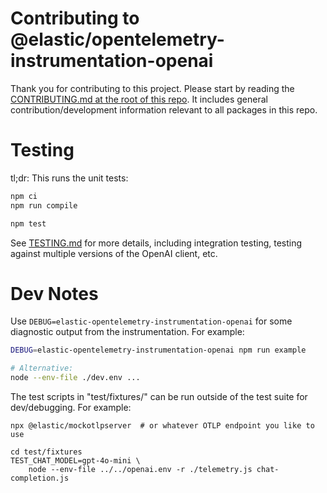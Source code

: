 # Contributing to @elastic/opentelemetry-instrumentation-openai

Thank you for contributing to this project.
Please start by reading the [CONTRIBUTING.md at the root of this repo](../../CONTRIBUTING.md).
It includes general contribution/development information relevant to all packages in this repo.


# Testing

tl;dr: This runs the unit tests:

```bash
npm ci
npm run compile

npm test
```

See [TESTING.md](./TESTING.md) for more details, including integration testing,
testing against multiple versions of the OpenAI client, etc.


# Dev Notes

Use `DEBUG=elastic-opentelemetry-instrumentation-openai` for some diagnostic
output from the instrumentation.  For example:

```bash
DEBUG=elastic-opentelemetry-instrumentation-openai npm run example

# Alternative:
node --env-file ./dev.env ...
```

The test scripts in "test/fixtures/" can be run outside of the test suite for
dev/debugging. For example:

```
npx @elastic/mockotlpserver  # or whatever OTLP endpoint you like to use

cd test/fixtures
TEST_CHAT_MODEL=gpt-4o-mini \
    node --env-file ../../openai.env -r ./telemetry.js chat-completion.js
```

